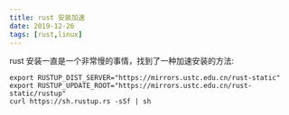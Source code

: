 ```yaml
---
title: rust 安装加速
date: 2019-12-26
tags: [rust,linux]
---
```


rust 安装一直是一个非常慢的事情，找到了一种加速安装的方法:
```shell
export RUSTUP_DIST_SERVER="https://mirrors.ustc.edu.cn/rust-static"
export RUSTUP_UPDATE_ROOT="https://mirrors.ustc.edu.cn/rust-static/rustup"
curl https://sh.rustup.rs -sSf | sh
```
